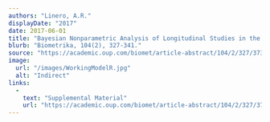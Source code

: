 ```yaml
---
authors: "Linero, A.R."
displayDate: "2017"
date: 2017-06-01
title: "Bayesian Nonparametric Analysis of Longitudinal Studies in the Presence of Informative Missingness"
blurb: "Biometrika, 104(2), 327-341."
source: "https://academic.oup.com/biomet/article-abstract/104/2/327/3737785/Bayesian-nonparametric-analysis-of-longitudinal?redirectedFrom=fulltext"
image:
  url: "/images/WorkingModelR.jpg"
  alt: "Indirect"
links:
  -
    text: "Supplemental Material"
    url: "https://academic.oup.com/biomet/article-abstract/104/2/327/3737785/Bayesian-nonparametric-analysis-of-longitudinal?redirectedFrom=fulltext"
---
```

